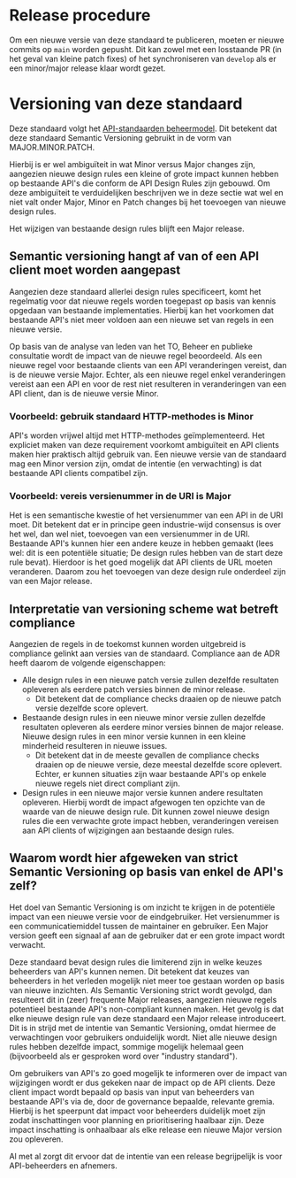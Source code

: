 # Release procedure

Om een nieuwe versie van deze standaard te publiceren, moeten er nieuwe commits op `main` worden gepusht.
Dit kan zowel met een losstaande PR (in het geval van kleine patch fixes) of het synchroniseren van `develop` als er een minor/major release klaar wordt gezet.

# Versioning van deze standaard

Deze standaard volgt het [API-standaarden beheermodel](https://gitdocumentatie.logius.nl/publicatie/api/beheermodel/).
Dit betekent dat deze standaard Semantic Versioning gebruikt in de vorm van MAJOR.MINOR.PATCH.

Hierbij is er wel ambiguïteit in wat Minor versus Major changes zijn, aangezien nieuwe design rules een kleine of grote impact kunnen hebben op bestaande API's die conform de API Design Rules zijn gebouwd.
Om deze ambiguïteit te verduidelijken beschrijven we in deze sectie wat wel en niet valt onder Major, Minor en Patch changes bij het toevoegen van nieuwe design rules.

Het wijzigen van bestaande design rules blijft een Major release.

## Semantic versioning hangt af van of een API client moet worden aangepast

Aangezien deze standaard allerlei design rules specificeert, komt het regelmatig voor dat nieuwe regels worden toegepast op basis van kennis opgedaan van bestaande implementaties.
Hierbij kan het voorkomen dat bestaande API's niet meer voldoen aan een nieuwe set van regels in een nieuwe versie.

Op basis van de analyse van leden van het TO, Beheer en publieke consultatie wordt de impact van de nieuwe regel beoordeeld.
Als een nieuwe regel voor bestaande clients van een API veranderingen vereist, dan is de nieuwe versie Major.
Echter, als een nieuwe regel enkel veranderingen vereist aan een API en voor de rest niet resulteren in veranderingen van een API client, dan is de nieuwe versie Minor.

### Voorbeeld: gebruik standaard HTTP-methodes is Minor

API's worden vrijwel altijd met HTTP-methodes geïmplementeerd.
Het expliciet maken van deze requirement voorkomt ambiguïteit en API clients maken hier praktisch altijd gebruik van.
Een nieuwe versie van de standaard mag een Minor version zijn, omdat de intentie (en verwachting) is dat bestaande API clients compatibel zijn.

### Voorbeeld: vereis versienummer in de URI is Major

Het is een semantische kwestie of het versienummer van een API in de URI moet.
Dit betekent dat er in principe geen industrie-wijd consensus is over het wel, dan wel niet, toevoegen van een versienummer in de URI.
Bestaande API's kunnen hier een andere keuze in hebben gemaakt (lees wel: dit is een potentiële situatie; De design rules hebben van de start deze rule bevat).
Hierdoor is het goed mogelijk dat API clients de URL moeten veranderen.
Daarom zou het toevoegen van deze design rule onderdeel zijn van een Major release.

## Interpretatie van versioning scheme wat betreft compliance

Aangezien de regels in de toekomst kunnen worden uitgebreid is compliance gelinkt aan versies van de standaard.
Compliance aan de ADR heeft daarom de volgende eigenschappen:

* Alle design rules in een nieuwe patch versie zullen dezelfde resultaten opleveren als eerdere patch versies binnen de minor release.
  * Dit betekent dat de compliance checks draaien op de nieuwe patch versie dezelfde score oplevert.
* Bestaande design rules in een nieuwe minor versie zullen dezelfde resultaten opleveren als eerdere minor versies binnen de major release.
Nieuwe design rules in een minor versie kunnen in een kleine minderheid resulteren in nieuwe issues.
  * Dit betekent dat in de meeste gevallen de compliance checks draaien op de nieuwe versie, deze meestal dezelfde score oplevert.
  Echter, er kunnen situaties zijn waar bestaande API's op enkele nieuwe regels niet direct compliant zijn.
* Design rules in een nieuwe major versie kunnen andere resultaten opleveren.
Hierbij wordt de impact afgewogen ten opzichte van de waarde van de nieuwe design rule.
Dit kunnen zowel nieuwe design rules die een verwachte grote impact hebben, veranderingen vereisen aan API clients of wijzigingen aan bestaande design rules.

## Waarom wordt hier afgeweken van strict Semantic Versioning op basis van enkel de API's zelf?

Het doel van Semantic Versioning is om inzicht te krijgen in de potentiële impact van een nieuwe versie voor de eindgebruiker.
Het versienummer is een communicatiemiddel tussen de maintainer en gebruiker.
Een Major version geeft een signaal af aan de gebruiker dat er een grote impact wordt verwacht.

Deze standaard bevat design rules die limiterend zijn in welke keuzes beheerders van API's kunnen nemen.
Dit betekent dat keuzes van beheerders in het verleden mogelijk niet meer toe gestaan worden op basis van nieuwe inzichten.
Als Semantic Versioning strict wordt gevolgd, dan resulteert dit in (zeer) frequente Major releases, aangezien nieuwe regels potentieel bestaande API's non-compliant kunnen maken.
Het gevolg is dat elke nieuwe design rule van deze standaard een Major release introduceert.
Dit is in strijd met de intentie van Semantic Versioning, omdat hiermee de verwachtingen voor gebruikers onduidelijk wordt.
Niet alle nieuwe design rules hebben dezelfde impact, sommige mogelijk helemaal geen (bijvoorbeeld als er gesproken word over "industry standard").

Om gebruikers van API's zo goed mogelijk te informeren over de impact van wijzigingen wordt er dus gekeken naar de impact op de API clients.
Deze client impact wordt bepaald op basis van input van beheerders van bestaande API's via de, door de governance bepaalde, relevante gremia.
Hierbij is het speerpunt dat impact voor beheerders duidelijk moet zijn zodat inschattingen voor planning en prioritisering haalbaar zijn.
Deze impact inschatting is onhaalbaar als elke release een nieuwe Major version zou opleveren.

Al met al zorgt dit ervoor dat de intentie van een release begrijpelijk is voor API-beheerders en afnemers.
